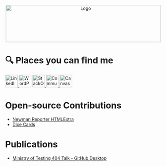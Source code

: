 <div align="center">
<img src="https://user-images.githubusercontent.com/86320001/151455787-d2a76232-de41-4c73-984b-e1137eaa1831.png" alt="Logo" width=500 height=120 />
</div>

# :mag: Places you can find me
<!-- LinkedIn -->
<a href="https://www.linkedin.com/in/james-wadley-246a6364">
<img src="https://user-images.githubusercontent.com/86320001/151449340-dc58cf50-d1ae-4ea7-a34b-f5fc7e4bb95d.png" alt="LinkedIn Badge" width=40 height=40 />
</a>
<!-- Wordpress -->
<a href="https://w4dd325.wordpress.com" style="text-decoration: none;">
<img src="https://user-images.githubusercontent.com/86320001/151449361-3b0d13ec-853e-4f92-8da6-6c77b20cfc76.png" alt="WordPress Badge" width=40 height=40 />
</a>
<!-- Stack Overflow -->
<a href="https://stackoverflow.com/users/16409993/w4dd325">
<img src="https://user-images.githubusercontent.com/86320001/151449390-aee8fd5a-c113-408c-a06b-ba8e2ff05d0e.png" alt="StackOverflow Badge" width=40 height=40 />
</a>  
<!-- Postman COmmunity -->
<a href="https://community.postman.com/u/w4dd325">
<img src="https://user-images.githubusercontent.com/86320001/152706514-e9c91ff0-2b20-4d3a-95d8-3a28b1c2d71d.png" alt="Community Postman Badge" width=40 height=40 />
</a>  
<!-- Canvas Badge -->
<a href="https://api.badgr.io/public/collections/0ca0eac1137f4ac4937f7b1d0b50ca09">
<img src="https://github.com/user-attachments/assets/060aacad-f0c2-4204-a383-5b1a09e08efa" alt="Canvas Badges Badge" width=40 height=40 />
</a>  

# Open-source Contributions
* [Newman Reporter HTMLExtra](https://github.com/DannyDainton/newman-reporter-htmlextra)
* [Dice Cards](https://github.com/dowenb/dice-cards)

# Publications
* [Ministry of Testing 404 Talk - GitHub Desktop](https://www.ministryoftesting.com/talks/github-desktop-with-james-wadley)
